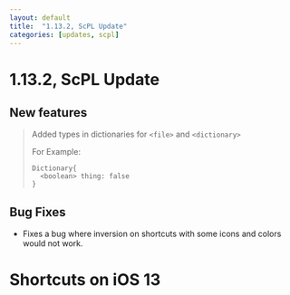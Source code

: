 ```yaml
---
layout: default
title:  "1.13.2, ScPL Update"
categories: [updates, scpl]
---
```


# 1.13.2, ScPL Update

## New features

> Added types in dictionaries for `<file>` and `<dictionary>`
>
> For Example:
> 
> ```scpleditor
> Dictionary{
>   <boolean> thing: false
> }
> ```

## Bug Fixes

- Fixes a bug where inversion on shortcuts with some icons and colors would not work.


# Shortcuts on iOS 13
